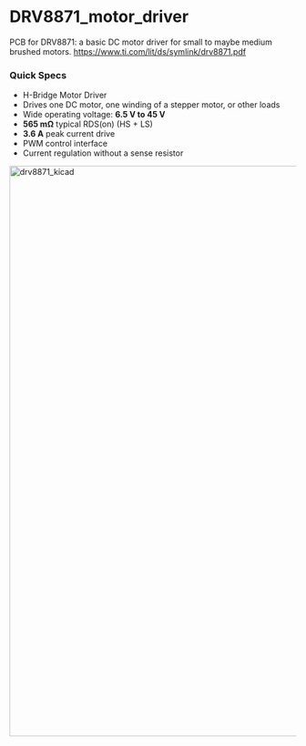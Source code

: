 # DRV8871_motor_driver
PCB for DRV8871: a basic DC motor driver for small  to maybe medium brushed motors. https://www.ti.com/lit/ds/symlink/drv8871.pdf

### Quick Specs
- H-Bridge Motor Driver  
- Drives one DC motor, one winding of a stepper motor, or other loads  
- Wide operating voltage: **6.5 V to 45 V**  
- **565 mΩ** typical RDS(on) (HS + LS)  
- **3.6 A** peak current drive  
- PWM control interface  
- Current regulation without a sense resistor  



<img width="1913" height="1002" alt="drv8871_kicad" src="https://github.com/user-attachments/assets/3d3ff92a-5039-4fc2-9cda-1258705aab64" />
